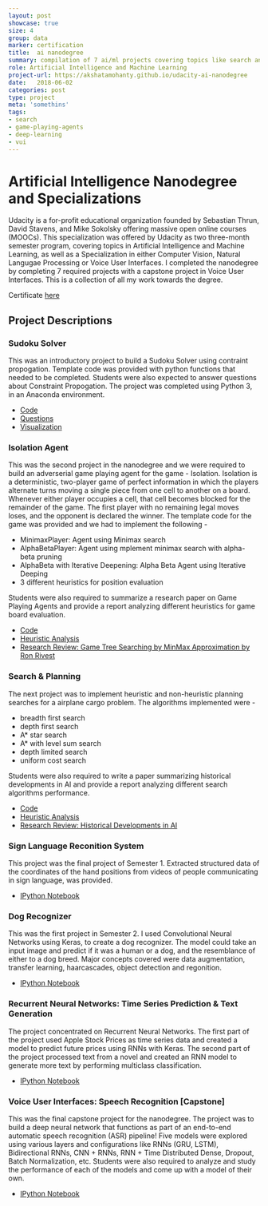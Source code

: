 ```yaml
---
layout: post
showcase: true
size: 4
group: data
marker: certification
title:  ai nanodegree
summary: compilation of 7 ai/ml projects covering topics like search and planning, adverserial game playing agents, image classifiers with CNNs, natural language processing with RNNS and speech transcription for voice user interfaces
role: Artificial Intelligence and Machine Learning
project-url: https://akshatamohanty.github.io/udacity-ai-nanodegree
date:   2018-06-02
categories: post
type: project
meta: 'somethins'
tags: 
- search
- game-playing-agents
- deep-learning
- vui
---
```


# Artificial Intelligence Nanodegree and Specializations
Udacity is a for-profit educational organization founded by Sebastian Thrun, David Stavens, and Mike Sokolsky offering massive open online courses (MOOCs). This specialization was offered by Udacity as two three-month semester program, covering topics in Artificial Intelligence and Machine Learning, as well as a Specialization in either Computer Vision, Natural Langugae Processing or Voice User Interfaces. I completed the nanodegree by completing 7 required projects with a capstone project in Voice User Interfaces. This is a collection of all my work towards the degree. 

Certificate [here](https://confirm.udacity.com/QEJPWSRW)

## Project Descriptions

### Sudoku Solver
This was an introductory project to build a Sudoku Solver using contraint propogation. Template code was provided with python functions that needed to be completed. Students were also expected to answer questions about Constraint Propogation. The project was completed using Python 3, in an Anaconda environment. 
- [Code](https://github.com/akshatamohanty/udacity-ai-nanodegree/blob/master/project-01-sudoku/solution.py)
- [Questions](https://github.com/akshatamohanty/udacity-ai-nanodegree/blob/master/project-01-sudoku/README.md)
- [Visualization]()

### Isolation Agent
This was the second project in the nanodegree and we were required to build an adverserial game playing agent for the game - Isolation. Isolation is a deterministic, two-player game of perfect information in which the players alternate turns moving a single piece from one cell to another on a board. Whenever either player occupies a cell, that cell becomes blocked for the remainder of the game. The first player with no remaining legal moves loses, and the opponent is declared the winner. The template code for the game was provided and we had to implement the following - 
 - MinimaxPlayer: Agent using Minimax search
 - AlphaBetaPlayer: Agent using mplement minimax search with alpha-beta pruning
 - AlphaBeta with Iterative Deepening: Alpha Beta Agent using Iterative Deeping
 - 3 different heuristics for position evaluation
 
Students were also required to summarize a research paper on Game Playing Agents and provide a report analyzing different heuristics for game board evaluation.

- [Code](https://github.com/akshatamohanty/udacity-ai-nanodegree/blob/master/project-02-isolation/game_agent.py)
- [Heuristic Analysis](https://github.com/akshatamohanty/udacity-ai-nanodegree/blob/master/project-02-isolation/heuristic_analysis.pdf)
- [Research Review: Game Tree Searching by MinMax Approximation by Ron Rivest](https://github.com/akshatamohanty/udacity-ai-nanodegree/blob/master/project-02-isolation/research_review.pdf)


### Search & Planning 
The next project was to implement heuristic and non-heuristic planning searches for a airplane cargo problem. The algorithms implemented were - 
 - breadth first search
 - depth first search
 - A* star search
 - A* with level sum search
 - depth limited search
 - uniform cost search

Students were also required to write a paper summarizing historical developments in AI and provide a report analyzing different search algorithms performance.
- [Code](https://github.com/akshatamohanty/udacity-ai-nanodegree/blob/master/project-02-isolation/game_agent.py)
- [Heuristic Analysis](https://github.com/akshatamohanty/udacity-ai-nanodegree/blob/master/project-02-isolation/heuristic_analysis.pdf)
- [Research Review: Historical Developments in AI](https://github.com/akshatamohanty/udacity-ai-nanodegree/blob/master/project-02-isolation/research_review.pdf)

### Sign Language Reconition System
This project was the final project of Semester 1. Extracted structured data of the coordinates of the hand positions from videos of people communicating in sign language, was provided. 
- [IPython Notebook](https://github.com/akshatamohanty/udacity-ai-nanodegree/blob/master/project-02-isolation/game_agent.py)

### Dog Recognizer
This was the first project in Semester 2. I used Convolutional Neural Networks using Keras, to create a dog recognizer. The model could take an input image and predict if it was a human or a dog, and the resemblance of either to a dog breed. Major concepts covered were data augmentation, transfer learning, haarcascades, object detection and regonition.
- [IPython Notebook](https://github.com/akshatamohanty/udacity-ai-nanodegree/blob/master/project-02-isolation/game_agent.py)

### Recurrent Neural Networks: Time Series Prediction & Text Generation
The project concentrated on Recurrent Neural Networks. The first part of the project used Apple Stock Prices as time series data and created a model to predict future prices using RNNs with Keras. 
The second part of the project processed text from a novel and created an RNN model to generate more text by performing multiclass classification.
- [IPython Notebook](https://github.com/akshatamohanty/udacity-ai-nanodegree/blob/master/project-02-isolation/game_agent.py)

### Voice User Interfaces: Speech Recognition [Capstone]
This was the final capstone project for the nanodegree. The project was to build a deep neural network that functions as part of an end-to-end automatic speech recognition (ASR) pipeline!  Five models were explored using various layers and configurations like RNNs (GRU, LSTM), Bidirectional RNNs, CNN + RNNs, RNN + Time Distributed Dense, Dropout, Batch Normalization, etc. Students were also required to analyze and study the performance of each of the models and come up with a model of their own. 
- [IPython Notebook](https://github.com/akshatamohanty/udacity-ai-nanodegree/blob/master/project-02-isolation/game_agent.py)
